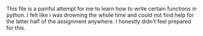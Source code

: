 This file is a painful attempt for me to learn how to write certain functions in python. I felt like i was drowning the whole time and could not find help for the latter half of the assignment anywhere. I honestly didn't feel prepared for this.
